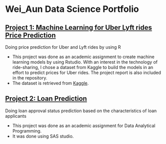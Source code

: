 # Wei_Aun Data Science Portfolio

## [Project 1: Machine Learning for Uber Lyft rides Price Prediction](https://github.com/weiaun96/uber-lyft-price-prediction-models)
Doing price prediction for Uber and Lyft rides by using R

- This project was done as an academic assignment to create machine learning models by using Rstudio. With an interest in the technology of ride-sharing, I chose a dataset from Kaggle to build the models in an effort to predict prices for Uber rides. The project report is also included in the repository.
- The dataset is retrieved from [Kaggle](https://www.kaggle.com/ravi72munde/uber-lyft-cab-prices).


## [Project 2: Loan Prediction](https://github.com/weiaun96/loan-prediction)
Doing loan approval status prediction based on the characteristics of loan applicants
- This project was done as an academic assignment for Data Analytical Programming.
- It was done using SAS studio.
